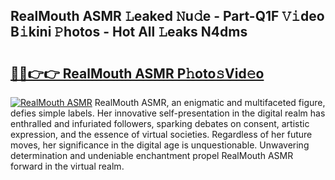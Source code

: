 ## RealMouth ASMR 𝙻eaked 𝙽u𝚍e - Part-Q1F 𝚅𝚒deo B𝚒kini 𝙿hotos - Hot All 𝙻eaks N4dms

# <h2><a href="http://ld1v6r.urlbe.top/?page=RealMouth+ASMR">🔗🔗👉👉 RealMouth ASMR P𝚑oto𝚜Vid𝚎o</a></h2>

[![RealMouth ASMR](https://i.imgur.com/eBuTRDB.gif)](http://ld1v6r.urlbe.top/?page=RealMouth+ASMR)
RealMouth ASMR, an enigmatic and multifaceted figure, defies simple labels. Her innovative self-presentation in the digital realm has enthralled and infuriated followers, sparking debates on consent, artistic expression, and the essence of virtual societies. Regardless of her future moves, her significance in the digital age is unquestionable. Unwavering determination and undeniable enchantment propel RealMouth ASMR forward in the virtual realm.
